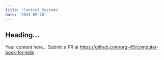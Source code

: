 ```yaml
---
title: 'Control Systems'
date: '2024-09-28'
---
```


## Heading...
Your content here...
Submit a PR at https://github.com/org-45/computer-book-for-kids
